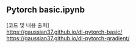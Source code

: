 ## Pytorch basic.ipynb
[코드 및 내용 출처] </br>
https://gaussian37.github.io/dl-pytorch-basic/ </br>
https://gaussian37.github.io/dl-pytorch-gradient/
